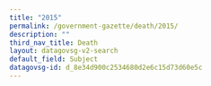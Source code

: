 ```yaml
---
title: "2015"
permalink: /government-gazette/death/2015/
description: ""
third_nav_title: Death
layout: datagovsg-v2-search
default_field: Subject
datagovsg-id: d_8e34d900c2534680d2e6c15d73d60e5c
---
```

